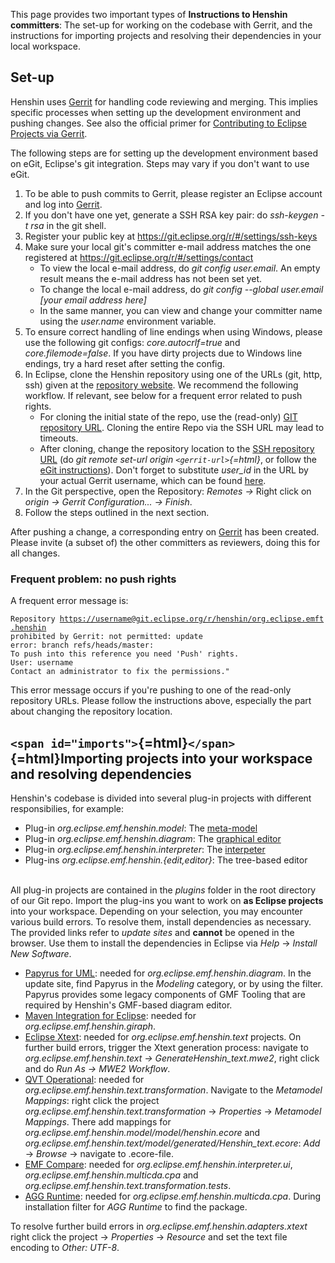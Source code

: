 This page provides two important types of **Instructions to Henshin
committers**: The set-up for working on the codebase with Gerrit, and
the instructions for importing projects and resolving their dependencies
in your local workspace.

## Set-up

Henshin uses [Gerrit](https://git.eclipse.org/r/#/) for handling code
reviewing and merging. This implies specific processes when setting up
the development environment and pushing changes. See also the official
primer for [Contributing to Eclipse Projects via
Gerrit](https://www.eclipse.org/community/eclipse_newsletter/2014/july/article3.php).

The following steps are for setting up the development environment based
on eGit, Eclipse\'s git integration. Steps may vary if you don\'t want
to use eGit.

1.  To be able to push commits to Gerrit, please register an Eclipse
    account and log into
    [Gerrit](https://git.eclipse.org/r/#/dashboard/self).
2.  If you don\'t have one yet, generate a SSH RSA key pair: do
    *ssh-keygen -t rsa* in the git shell.
3.  Register your public key at
    <https://git.eclipse.org/r/#/settings/ssh-keys>
4.  Make sure your local git\'s committer e-mail address matches the one
    registered at <https://git.eclipse.org/r/#/settings/contact>
    -   To view the local e-mail address, do *git config user.email*. An
        empty result means the e-mail address has not been set yet.
    -   To change the local e-mail address, do *git config \--global
        user.email \[your email address here\]*
    -   In the same manner, you can view and change your committer name
        using the *user.name* environment variable.
5.  To ensure correct handling of line endings when using Windows,
    please use the following git configs: *core.autocrlf=true* and
    *core.filemode=false*. If you have dirty projects due to Windows
    line endings, try a hard reset after setting the config.
6.  In Eclipse, clone the Henshin repository using one of the URLs (git,
    http, ssh) given at the [repository
    website](https://git.eclipse.org/c/henshin/org.eclipse.emft.henshin.git).
    We recommend the following workflow. If relevant, see below for a
    frequent error related to push rights.
    -   For cloning the initial state of the repo, use the (read-only)
        [GIT repository
        URL](git://git.eclipse.org/gitroot/henshin/org.eclipse.emft.henshin.git).
        Cloning the entire Repo via the SSH URL may lead to timeouts.
    -   After cloning, change the repository location to the [SSH
        repository
        URL](ssh://user_id@git.eclipse.org:29418/henshin/org.eclipse.emft.henshin)
        (do *git remote set-url origin `<gerrit-url>`{=html}*, or follow
        the [eGit
        instructions](https://www.eclipse.org/community/eclipse_newsletter/2014/july/article3.php)).
        Don\'t forget to substitute *user_id* in the URL by your actual
        Gerrit username, which can be found
        [here](https://git.eclipse.org/r/#/settings/).
7.  In the Git perspective, open the Repository: *Remotes -\>* Right
    click on *origin -\> Gerrit Configuration\... -\> Finish*.
8.  Follow the steps outlined in the next section.

After pushing a change, a corresponding entry on
[Gerrit](https://git.eclipse.org/r/#/) has been created. Please invite
(a subset of) the other committers as reviewers, doing this for all
changes.

### Frequent problem: no push rights

A frequent error message is:

`Repository `[`https://username@git.eclipse.org/r/henshin/org.eclipse.emft.henshin`](https://username@git.eclipse.org/r/henshin/org.eclipse.emft.henshin)\
`prohibited by Gerrit: not permitted: update`\
`error: branch refs/heads/master:`\
`To push into this reference you need 'Push' rights.`\
`User: username`\
`Contact an administrator to fix the permissions."`

This error message occurs if you\'re pushing to one of the read-only
repository URLs. Please follow the instructions above, especially the
part about changing the repository location.



## `<span id="imports">`{=html}`</span>`{=html}Importing projects into your workspace and resolving dependencies

Henshin\'s codebase is divided into several plug-in projects with
different responsibilies, for example:

-   Plug-in *org.eclipse.emf.henshin.model*: The
    [meta-model](Henshin/Transformation_Meta-Model "wikilink")
-   Plug-in *org.eclipse.emf.henshin.diagram*: The [graphical
    editor](Henshin/Graphical_Editor "wikilink")
-   Plug-in *org.eclipse.emf.henshin.interpreter*: The
    [interpeter](Henshin/Interpreter "wikilink")
-   Plug-ins *org.eclipse.emf.henshin.{edit,editor}*: The tree-based
    editor

\
All plug-in projects are contained in the *plugins* folder in the root
directory of our Git repo. Import the plug-ins you want to work on **as
Eclipse projects** into your workspace. Depending on your selection, you
may encounter various build errors. To resolve them, install
dependencies as necessary. The provided links refer to *update sites*
and **cannot** be opened in the browser. Use them to install the
dependencies in Eclipse via *Help* -\> *Install New Software*.

-   [Papyrus for UML](http://download.eclipse.org/releases/oxygen/):
    needed for *org.eclipse.emf.henshin.diagram*. In the update site,
    find Papyrus in the *Modeling* category, or by using the filter.
    Papyrus provides some legacy components of GMF Tooling that are
    required by Henshin\'s GMF-based diagram editor.
-   [Maven Integration for
    Eclipse](http://download.eclipse.org/technology/m2e/releases):
    needed for *org.eclipse.emf.henshin.giraph*.
-   [Eclipse
    Xtext](http://download.eclipse.org/modeling/tmf/xtext/updates/composite/releases/):
    needed for *org.eclipse.emf.henshin.text* projects. On further build
    errors, trigger the Xtext generation process: navigate to
    *org.eclipse.emf.henshin.text -\> GenerateHenshin_text.mwe2*, right
    click and do *Run As -\> MWE2 Workflow*.
-   [QVT
    Operational](http://download.eclipse.org/mmt/qvto/updates/releases):
    needed for *org.eclipse.emf.henshin.text.transformation*. Navigate
    to the *Metamodel Mappings*: right click the project
    *org.eclipse.emf.henshin.text.transformation* -\> *Properties* -\>
    *Metamodel Mappings*. There add mappings for
    *org.eclipse.emf.henshin.model/model/henshin.ecore* and
    *org.eclipse.emf.henshin.text/model/generated/Henshin_text.ecore*:
    *Add* -\> *Browse* -\> navigate to .ecore-file.
-   [EMF
    Compare](http://download.eclipse.org/modeling/emf/compare/updates/releases):
    needed for *org.eclipse.emf.henshin.interpreter.ui*,
    *org.eclipse.emf.henshin.multicda.cpa* and
    *org.eclipse.emf.henshin.text.transformation.tests*.
-   [AGG
    Runtime](http://download.eclipse.org/tools/orbit/downloads/drops/R20160520211859/repository/):
    needed for *org.eclipse.emf.henshin.multicda.cpa*. During
    installation filter for *AGG Runtime* to find the package.

To resolve further build errors in
*org.eclipse.emf.henshin.adapters.xtext* right click the project -\>
*Properties* -\> *Resource* and set the text file encoding to *Other:
UTF-8*.


